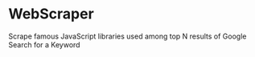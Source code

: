# WebScraper

Scrape famous JavaScript libraries used among top N results of Google Search for a Keyword
